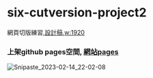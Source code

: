 # six-cutversion-project2
網頁切版練習,<a href="https://xd.adobe.com/view/27f2c1f7-6c48-42b5-a5fa-6db8eec461a5-72a1/specs/" >設計稿,w:1920</a> <br/>
<h3>上架github pages空間,  
<a href="https://qcmytm.github.io/six-cutversion-project2/" >網站pages</a> </h3>

![Snipaste_2023-02-14_22-02-08](https://user-images.githubusercontent.com/107973729/218760280-9dfd9b89-8b9e-4470-a908-be4fec989c90.png)
